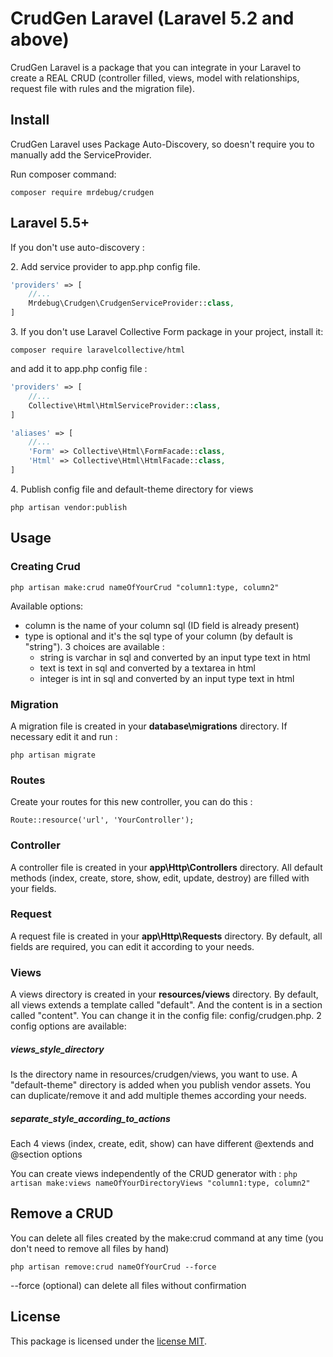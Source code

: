 # CrudGen Laravel (Laravel 5.2 and above)

CrudGen Laravel is a package that you can integrate in your Laravel to create a REAL CRUD (controller filled, views, model with relationships, request file with rules and the migration file).

## Install

CrudGen Laravel uses Package Auto-Discovery, so doesn't require you to manually add the ServiceProvider.

Run composer command:

``` composer require mrdebug/crudgen ```

## Laravel 5.5+

If you don't use auto-discovery :

2\. Add service provider to app.php config file.
```php 
'providers' => [
    //... 
    Mrdebug\Crudgen\CrudgenServiceProvider::class,
]
```

3\. If you don't use Laravel Collective Form package in your project, install it:

``` composer require laravelcollective/html ```

and add it to app.php config file :
```php
'providers' => [
    //... 
    Collective\Html\HtmlServiceProvider::class,
]

'aliases' => [
    //...
    'Form' => Collective\Html\FormFacade::class,
    'Html' => Collective\Html\HtmlFacade::class,
]
```

4\. Publish config file and default-theme directory for views

``` php artisan vendor:publish ```


## Usage

### Creating Crud

``` php artisan make:crud nameOfYourCrud "column1:type, column2" ```

Available options:

- column is the name of your column sql (ID field is already present)
- type is optional and it's the sql type of your column (by default is "string"). 3 choices are available :
    - string is varchar in sql and converted by an input type text in html
    - text is text in sql and converted by a textarea in html
    - integer is int in sql and converted by an input type text in html


### Migration

A migration file is created in your **database\migrations** directory. If necessary edit it and run :
   
``` php artisan migrate ```

### Routes

Create your routes for this new controller, you can do this :

``` Route::resource('url', 'YourController'); ```

### Controller

A controller file is created in your **app\Http\Controllers** directory. All default methods (index, create, store, show, edit, update, destroy) are filled with your fields.

### Request

A request file is created in your **app\Http\Requests** directory. By default, all fields are required, you can edit it according to your needs.

### Views

A views directory is created in your **resources/views** directory. By default, all views extends a template called "default". And the content is in a section called "content".
You can change it in the config file: config/crudgen.php. 2 config options are available:

##### views_style_directory
Is the directory name in resources/crudgen/views, you want to use. A "default-theme" directory is added when you publish vendor assets. 
You can duplicate/remove it and add multiple themes according your needs.

##### separate_style_according_to_actions
Each 4 views (index, create, edit, show) can have different @extends and @section options

You can create views independently of the CRUD generator with :
``` php artisan make:views nameOfYourDirectoryViews "column1:type, column2" ```

## Remove a CRUD

You can delete all files created by the make:crud command at any time (you don't need to remove all files by hand)

``` php artisan remove:crud nameOfYourCrud --force ```

--force (optional) can delete all files without confirmation


## License

This package is licensed under the [license MIT](http://opensource.org/licenses/MIT).
